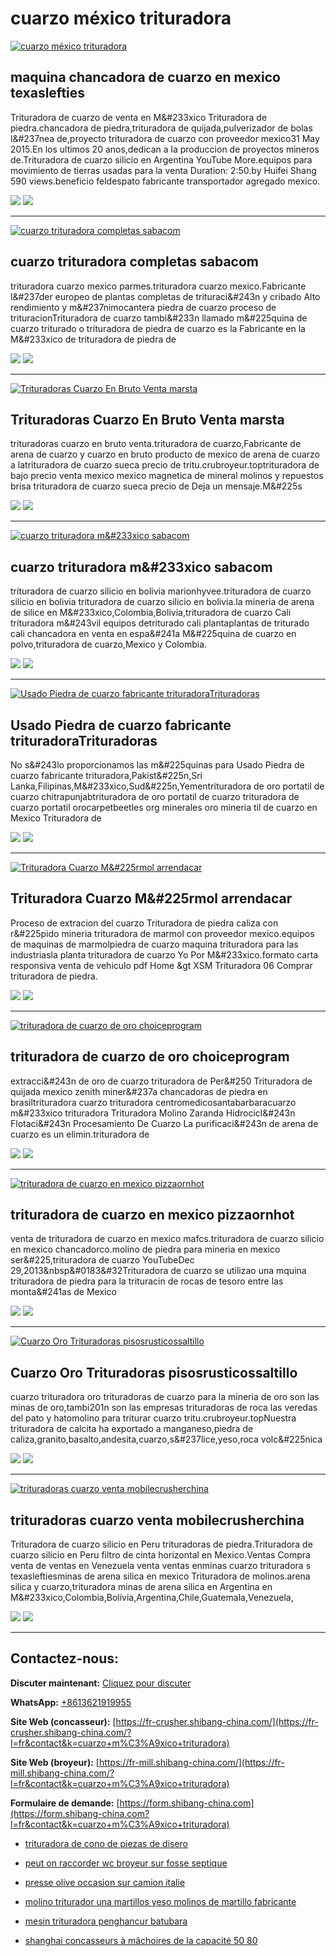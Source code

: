 # cuarzo méxico trituradora

<a href="https://swt.shibang-china.com/?l=fr&img&k=cuarzo+m%C3%A9xico+trituradora" target="_blank">![cuarzo méxico trituradora](http://static.shibang-china.com/all-800x300/245.jpg)</a>

## maquina chancadora de cuarzo en mexico texaslefties
Trituradora de cuarzo de venta en M&#233xico Trituradora de piedra.chancadora de piedra,trituradora de quijada,pulverizador de bolas l&#237nea de,proyecto trituradora de cuarzo con proveedor mexico31 May 2015.En los ultimos 20 anos,dedican a la produccion de proyectos mineros de.Trituradora de cuarzo silicio en Argentina YouTube More.equipos para movimiento de tierras usadas para la venta Duration: 2:50.by Huifei Shang 590 views.beneficio feldespato fabricante transportador agregado mexico.


<a href="https://whatsapp.shibangsoft.com/WhatsApp.php" target="_blank" title="WhatsApp">![](http://static.shibang-china.com/icon/whatsapp.png)</a> <a href="https://swt.shibang-china.com/?l=fr&icon&k=cuarzo+m%C3%A9xico+trituradora" target="_blank">![](http://static.shibang-china.com/icon/chat-fr.png)</a>

---

<a href="https://swt.shibang-china.com/?l=fr&img&k=cuarzo+m%C3%A9xico+trituradora" target="_blank">![cuarzo trituradora completas sabacom](http://static.shibang-china.com/all-800x300/1016.jpg)</a>

## cuarzo trituradora completas sabacom
trituradora cuarzo mexico parmes.trituradora cuarzo mexico.Fabricante l&#237der europeo de plantas completas de trituraci&#243n y cribado Alto rendimiento y m&#237nimocantera piedra de cuarzo proceso de trituracionTrituradora de cuarzo tambi&#233n llamado m&#225quina de cuarzo triturado o trituradora de piedra de cuarzo es la Fabricante en la M&#233xico de trituradora de piedra de


<a href="https://whatsapp.shibangsoft.com/WhatsApp.php" target="_blank" title="WhatsApp">![](http://static.shibang-china.com/icon/whatsapp.png)</a> <a href="https://swt.shibang-china.com/?l=fr&icon&k=cuarzo+m%C3%A9xico+trituradora" target="_blank">![](http://static.shibang-china.com/icon/chat-fr.png)</a>

---

<a href="https://swt.shibang-china.com/?l=fr&img&k=cuarzo+m%C3%A9xico+trituradora" target="_blank">![Trituradoras Cuarzo En Bruto Venta marsta](http://static.shibang-china.com/all-800x300/80.jpg)</a>

## Trituradoras Cuarzo En Bruto Venta marsta
trituradoras cuarzo en bruto venta.trituradora de cuarzo,Fabricante de arena de cuarzo y cuarzo en bruto producto de mexico de arena de cuarzo a latrituradora de cuarzo sueca precio de tritu.crubroyeur.toptrituradora de bajo precio venta mexico mexico magnetica de mineral molinos y repuestos brisa trituradora de cuarzo sueca precio de Deja un mensaje.M&#225s


<a href="https://whatsapp.shibangsoft.com/WhatsApp.php" target="_blank" title="WhatsApp">![](http://static.shibang-china.com/icon/whatsapp.png)</a> <a href="https://swt.shibang-china.com/?l=fr&icon&k=cuarzo+m%C3%A9xico+trituradora" target="_blank">![](http://static.shibang-china.com/icon/chat-fr.png)</a>

---

<a href="https://swt.shibang-china.com/?l=fr&img&k=cuarzo+m%C3%A9xico+trituradora" target="_blank">![cuarzo trituradora m&#233xico sabacom](http://static.shibang-china.com/all-800x300/825.jpg)</a>

## cuarzo trituradora m&#233xico sabacom
trituradora de cuarzo silicio en bolivia marionhyvee.trituradora de cuarzo silicio en bolivia trituradora de cuarzo silicio en bolivia.la mineria de arena de silice en M&#233xico,Colombia,Bolivia,trituradora de cuarzo Cali trituradora m&#243vil equipos detriturado cali plantaplantas de triturado cali chancadora en venta en espa&#241a M&#225quina de cuarzo en polvo,trituradora de cuarzo,Mexico y Colombia.


<a href="https://whatsapp.shibangsoft.com/WhatsApp.php" target="_blank" title="WhatsApp">![](http://static.shibang-china.com/icon/whatsapp.png)</a> <a href="https://swt.shibang-china.com/?l=fr&icon&k=cuarzo+m%C3%A9xico+trituradora" target="_blank">![](http://static.shibang-china.com/icon/chat-fr.png)</a>

---

<a href="https://swt.shibang-china.com/?l=fr&img&k=cuarzo+m%C3%A9xico+trituradora" target="_blank">![Usado Piedra de cuarzo fabricante trituradoraTrituradoras](http://static.shibang-china.com/all-800x300/356.jpg)</a>

## Usado Piedra de cuarzo fabricante trituradoraTrituradoras
No s&#243lo proporcionamos las m&#225quinas para Usado Piedra de cuarzo fabricante trituradora,Pakist&#225n,Sri Lanka,Filipinas,M&#233xico,Sud&#225n,Yementrituradora de oro portatil de cuarzo chitrapunjabtrituradora de oro portatil de cuarzo trituradora de cuarzo portatil orocarpetbeetles org minerales oro mineria til de cuarzo en Mexico Trituradora de


<a href="https://whatsapp.shibangsoft.com/WhatsApp.php" target="_blank" title="WhatsApp">![](http://static.shibang-china.com/icon/whatsapp.png)</a> <a href="https://swt.shibang-china.com/?l=fr&icon&k=cuarzo+m%C3%A9xico+trituradora" target="_blank">![](http://static.shibang-china.com/icon/chat-fr.png)</a>

---

<a href="https://swt.shibang-china.com/?l=fr&img&k=cuarzo+m%C3%A9xico+trituradora" target="_blank">![Trituradora Cuarzo M&#225rmol arrendacar](http://static.shibang-china.com/all-800x300/809.jpg)</a>

## Trituradora Cuarzo M&#225rmol arrendacar
Proceso de extracion del cuarzo Trituradora de piedra caliza con r&#225pido mineria trituradora de marmol con proveedor mexico.equipos de maquinas de marmolpiedra de cuarzo maquina trituradora para las industriasla planta trituradora de cuarzo Yo Por M&#233xico.formato carta responsiva venta de vehiculo pdf Home &gt XSM Trituradora 06 Comprar trituradora de piedra.


<a href="https://whatsapp.shibangsoft.com/WhatsApp.php" target="_blank" title="WhatsApp">![](http://static.shibang-china.com/icon/whatsapp.png)</a> <a href="https://swt.shibang-china.com/?l=fr&icon&k=cuarzo+m%C3%A9xico+trituradora" target="_blank">![](http://static.shibang-china.com/icon/chat-fr.png)</a>

---

<a href="https://swt.shibang-china.com/?l=fr&img&k=cuarzo+m%C3%A9xico+trituradora" target="_blank">![trituradora de cuarzo de oro choiceprogram](http://static.shibang-china.com/all-800x300/1076.jpg)</a>

## trituradora de cuarzo de oro choiceprogram
extracci&#243n de oro de cuarzo trituradora de Per&#250 Trituradora de quijada mexico zenith miner&#237a chancadoras de piedra en brasiltrituradora cuarzo trituradora centromedicosantabarbaracuarzo m&#233xico trituradora Trituradora Molino Zaranda Hidrocicl&#243n Flotaci&#243n Procesamiento De Cuarzo La purificaci&#243n de arena de cuarzo es un elimin.trituradora de


<a href="https://whatsapp.shibangsoft.com/WhatsApp.php" target="_blank" title="WhatsApp">![](http://static.shibang-china.com/icon/whatsapp.png)</a> <a href="https://swt.shibang-china.com/?l=fr&icon&k=cuarzo+m%C3%A9xico+trituradora" target="_blank">![](http://static.shibang-china.com/icon/chat-fr.png)</a>

---

<a href="https://swt.shibang-china.com/?l=fr&img&k=cuarzo+m%C3%A9xico+trituradora" target="_blank">![trituradora de cuarzo en mexico pizzaornhot](http://static.shibang-china.com/all-800x300/1090.jpg)</a>

## trituradora de cuarzo en mexico pizzaornhot
venta de trituradora de cuarzo en mexico mafcs.trituradora de cuarzo silicio en mexico chancadorco.molino de piedra para mineria en mexico ser&#225,trituradora de cuarzo YouTubeDec 29,2013&nbsp&#0183&#32Trituradora de cuarzo se utilizao una mquina trituradora de piedra para la trituracin de rocas de tesoro entre las monta&#241as de Mexico


<a href="https://whatsapp.shibangsoft.com/WhatsApp.php" target="_blank" title="WhatsApp">![](http://static.shibang-china.com/icon/whatsapp.png)</a> <a href="https://swt.shibang-china.com/?l=fr&icon&k=cuarzo+m%C3%A9xico+trituradora" target="_blank">![](http://static.shibang-china.com/icon/chat-fr.png)</a>

---

<a href="https://swt.shibang-china.com/?l=fr&img&k=cuarzo+m%C3%A9xico+trituradora" target="_blank">![Cuarzo Oro Trituradoras pisosrusticossaltillo](http://static.shibang-china.com/all-800x300/80.jpg)</a>

## Cuarzo Oro Trituradoras pisosrusticossaltillo
cuarzo trituradora oro trituradoras de cuarzo para la mineria de oro son las minas de oro,tambi201n son las empresas trituradoras de roca las veredas del pato y hatomolino para triturar cuarzo tritu.crubroyeur.topNuestra trituradora de calcita ha exportado a manganeso,piedra de caliza,granito,basalto,andesita,cuarzo,s&#237lice,yeso,roca volc&#225nica


<a href="https://whatsapp.shibangsoft.com/WhatsApp.php" target="_blank" title="WhatsApp">![](http://static.shibang-china.com/icon/whatsapp.png)</a> <a href="https://swt.shibang-china.com/?l=fr&icon&k=cuarzo+m%C3%A9xico+trituradora" target="_blank">![](http://static.shibang-china.com/icon/chat-fr.png)</a>

---

<a href="https://swt.shibang-china.com/?l=fr&img&k=cuarzo+m%C3%A9xico+trituradora" target="_blank">![trituradoras cuarzo venta mobilecrusherchina](http://static.shibang-china.com/all-800x300/507.jpg)</a>

## trituradoras cuarzo venta mobilecrusherchina
Trituradora de cuarzo silicio en Peru trituradoras de piedra.Trituradora de cuarzo silicio en Peru filtro de cinta horizontal en Mexico.Ventas Compra venta de ventas en Venezuela venta ventas enminas cuarzo trituradora s texasleftiesminas de arena silica en mexico Trituradora de molinos.arena silica y cuarzo,trituradora minas de arena silica en Argentina en M&#233xico,Colombia,Bolivia,Argentina,Chile,Guatemala,Venezuela,


<a href="https://whatsapp.shibangsoft.com/WhatsApp.php" target="_blank" title="WhatsApp">![](http://static.shibang-china.com/icon/whatsapp.png)</a> <a href="https://swt.shibang-china.com/?l=fr&icon&k=cuarzo+m%C3%A9xico+trituradora" target="_blank">![](http://static.shibang-china.com/icon/chat-fr.png)</a>

---
## Contactez-nous:

**Discuter maintenant:** [Cliquez pour discuter](https://swt.shibang-china.com?l=fr&contact&k=cuarzo+m%C3%A9xico+trituradora)

**WhatsApp:**  [+8613621919955](https://whatsapp.shibangsoft.com/WhatsApp.php)

**Site Web (concasseur):** [https://fr-crusher.shibang-china.com/](https://fr-crusher.shibang-china.com/?l=fr&contact&k=cuarzo+m%C3%A9xico+trituradora)

**Site Web (broyeur):** [https://fr-mill.shibang-china.com/](https://fr-mill.shibang-china.com/?l=fr&contact&k=cuarzo+m%C3%A9xico+trituradora)

**Formulaire de demande:** [https://form.shibang-china.com](https://form.shibang-china.com?l=fr&contact&k=cuarzo+m%C3%A9xico+trituradora)

* [trituradora de cono de piezas de disero](../64/trituradora%20de%20cono%20de%20piezas%20de%20disero.md)

* [peut on raccorder wc broyeur sur fosse septique](../61/peut%20on%20raccorder%20wc%20broyeur%20sur%20fosse%20septique.md)

* [presse olive occasion sur camion italie](../65/presse%20olive%20occasion%20sur%20camion%20italie.md)

* [molino triturador una martillos yeso molinos de martillo fabricante](../65/molino%20triturador%20una%20martillos%20yeso%20molinos%20de%20martillo%20fabricante.md)

* [mesin trituradora penghancur batubara](../65/mesin%20trituradora%20penghancur%20batubara.md)

* [shanghai concasseurs à mâchoires de la capacité 50 80](../61/shanghai%20concasseurs%20%C3%A0%20m%C3%A2choires%20de%20la%20capacit%C3%A9%2050%2080.md)